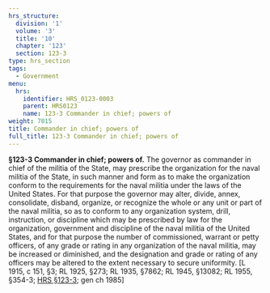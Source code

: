 ```yaml
---
hrs_structure:
  division: '1'
  volume: '3'
  title: '10'
  chapter: '123'
  section: 123-3
type: hrs_section
tags:
  - Government
menu:
  hrs:
    identifier: HRS_0123-0003
    parent: HRS0123
    name: 123-3 Commander in chief; powers of
weight: 7015
title: Commander in chief; powers of
full_title: 123-3 Commander in chief; powers of
---
```

**§123-3 Commander in chief; powers of.** The governor as commander in chief of the militia of the State, may prescribe the organization for the naval militia of the State, in such manner and form as to make the organization conform to the requirements for the naval militia under the laws of the United States. For that purpose the governor may alter, divide, annex, consolidate, disband, organize, or recognize the whole or any unit or part of the naval militia, so as to conform to any organization system, drill, instruction, or discipline which may be prescribed by law for the organization, government and discipline of the naval militia of the United States, and for that purpose the number of commissioned, warrant or petty officers, of any grade or rating in any organization of the naval militia, may be increased or diminished, and the designation and grade or rating of any officers may be altered to the extent necessary to secure uniformity. [L 1915, c 151, §3; RL 1925, §273; RL 1935, §7862; RL 1945, §13082; RL 1955, §354-3; [HRS §123-3](/title-10/chapter-123/section-123-3/); gen ch 1985]